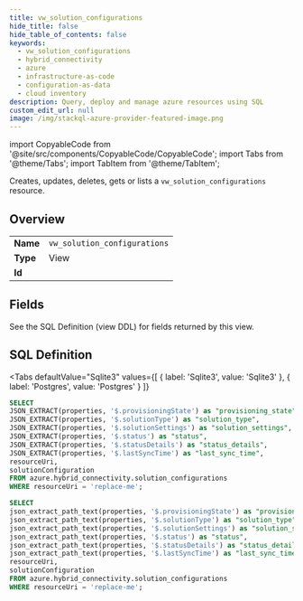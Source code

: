 ```yaml
--- 
title: vw_solution_configurations
hide_title: false
hide_table_of_contents: false
keywords:
  - vw_solution_configurations
  - hybrid_connectivity
  - azure
  - infrastructure-as-code
  - configuration-as-data
  - cloud inventory
description: Query, deploy and manage azure resources using SQL
custom_edit_url: null
image: /img/stackql-azure-provider-featured-image.png
---
```


import CopyableCode from '@site/src/components/CopyableCode/CopyableCode';
import Tabs from '@theme/Tabs';
import TabItem from '@theme/TabItem';

Creates, updates, deletes, gets or lists a <code>vw_solution_configurations</code> resource.

## Overview
<table><tbody>
<tr><td><b>Name</b></td><td><code>vw_solution_configurations</code></td></tr>
<tr><td><b>Type</b></td><td>View</td></tr>
<tr><td><b>Id</b></td><td><CopyableCode code="azure.hybrid_connectivity.vw_solution_configurations" /></td></tr>
</tbody></table>

## Fields

See the SQL Definition (view DDL) for fields returned by this view.

## SQL Definition

<Tabs
defaultValue="Sqlite3"
values={[
{ label: 'Sqlite3', value: 'Sqlite3' },
{ label: 'Postgres', value: 'Postgres' }
]}
>
<TabItem value="Sqlite3">

```sql
SELECT
JSON_EXTRACT(properties, '$.provisioningState') as "provisioning_state",
JSON_EXTRACT(properties, '$.solutionType') as "solution_type",
JSON_EXTRACT(properties, '$.solutionSettings') as "solution_settings",
JSON_EXTRACT(properties, '$.status') as "status",
JSON_EXTRACT(properties, '$.statusDetails') as "status_details",
JSON_EXTRACT(properties, '$.lastSyncTime') as "last_sync_time",
resourceUri,
solutionConfiguration
FROM azure.hybrid_connectivity.solution_configurations
WHERE resourceUri = 'replace-me';
```

</TabItem>
<TabItem value="Postgres">

```sql
SELECT
json_extract_path_text(properties, '$.provisioningState') as "provisioning_state",
json_extract_path_text(properties, '$.solutionType') as "solution_type",
json_extract_path_text(properties, '$.solutionSettings') as "solution_settings",
json_extract_path_text(properties, '$.status') as "status",
json_extract_path_text(properties, '$.statusDetails') as "status_details",
json_extract_path_text(properties, '$.lastSyncTime') as "last_sync_time",
resourceUri,
solutionConfiguration
FROM azure.hybrid_connectivity.solution_configurations
WHERE resourceUri = 'replace-me';
```

</TabItem>
</Tabs>
